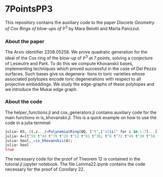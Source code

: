# 7PointsPP3
This repository contains the auxiliary code to the paper *Discrete Geometry of Cox Rings of blow-ups of* $\mathbb{P}^3$ by Mara Belotti and Marta Panizzut.

### About the paper
The Arxiv identifier 2208.05258.  We prove quadratic generation for the ideal of the Cox ring of
the blow-up of $\mathbb{P}^3$ at 7 points, solving a conjecture of Lesieutre and Park. To
do this we compute Khovanskii bases, implementing techniques which proved
successful in the case of Del Pezzo surfaces. Such bases give us degenera-
tions to toric varieties whose associated polytopes encode toric degenerations
with respect to all projective embeddings. We study the edge-graphs of these
polytopes and we introduce the Mukai edge graph.


### About the code
The helper_functions.jl and cox_generators.jl contains auxiliary code for the main functions in is_khovanskii.jl.
This is a quick example on how to use the code in a julia terminal:

```julia
julia> KS, (t,z...)=PolynomialRing(QQ, ["t",["z[$i]" for i in 1:7]...]);
julia> A=[t^59 t^44 t^79 t^20 t^12 t^81 t^36; t^8 t^72 t^49 t^39 t^58 t^23 t^64; t^44 t^58 t^12 t^52 t^57 t^49 t^51; t^25 t^23 t^60 t^72 t^45 t^51 t^6];
julia> bool,_=is_khovanskii(A);
julia> bool
true

```
The necessary code for the proof of Theorem 12 is contained in the tutorial.jl jupyter notebook. The file Lemma22.ipynb contains the code necessary for the proof of Corollary 22.
